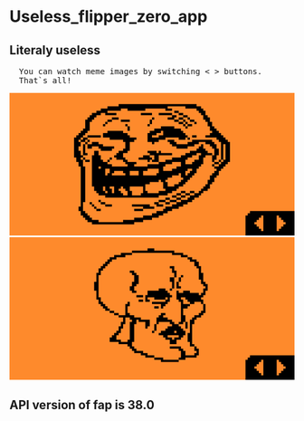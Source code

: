 # Useless_flipper_zero_app
## Literaly useless
<pre>
  You can watch meme images by switching < > buttons.
  That`s all!
</pre>

<img styles="float:left;" src="screenshots/Screenshot-1.png"/>
</br>
<img styles="float:right;" src="screenshots/Screenshot-2.png"/>

## API version of fap is 38.0


